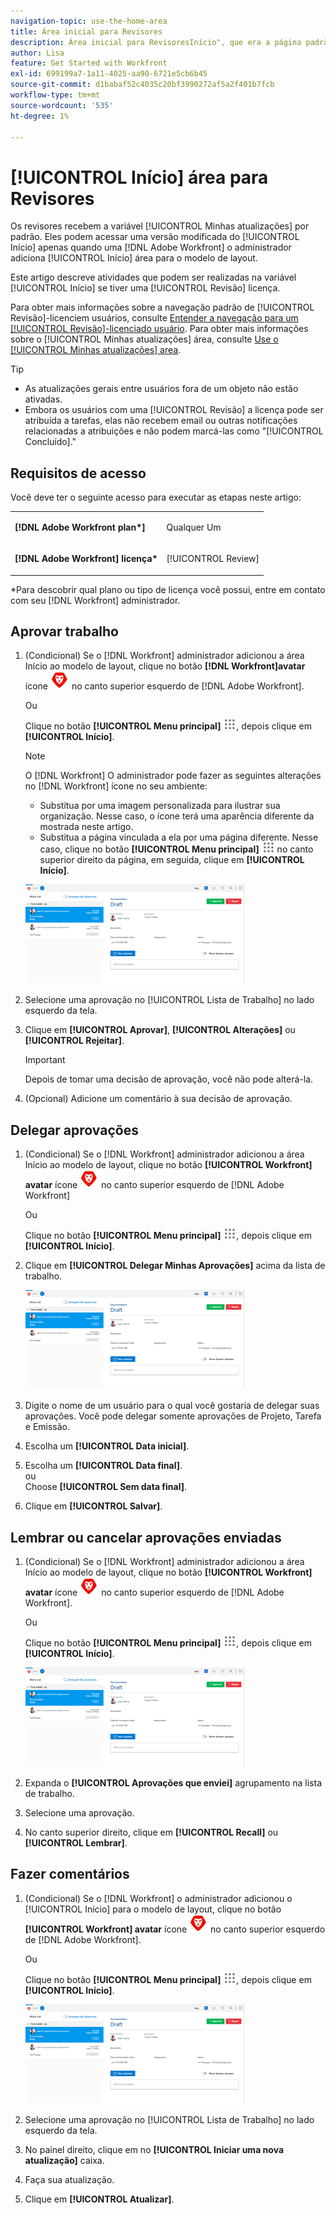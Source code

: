 ```yaml
---
navigation-topic: use-the-home-area
title: Área inicial para Revisores
description: Área inicial para RevisoresInício", que era a página padrão. Desde então, eles criaram uma área "Minhas atualizações" que é o novo padrão, não tenho certeza se isso faz muito sentido manter. O artigo "Minhas atualizações" é vinculado a partir deste, logo na parte superior.)"
author: Lisa
feature: Get Started with Workfront
exl-id: 699199a7-1a11-4025-aa90-6721e5cb6b45
source-git-commit: d1babaf52c4035c20bf3990272af5a2f401b7fcb
workflow-type: tm+mt
source-wordcount: '535'
ht-degree: 1%

---
```


# [!UICONTROL Início] área para Revisores

<!--
<p data-mc-conditions="QuicksilverOrClassic.Draft mode">(NOTE: from Alina: not sure if we should still keep this one or not. In the past, Reviewers had a limited "Home" area which was their default page. Since now they created a "My Updates" area which is their new default, not sure if this makes much sense to still keep. The "My Updates" article is linked from this one, right at the top.)</p>
-->

Os revisores recebem a variável [!UICONTROL Minhas atualizações] por padrão. Eles podem acessar uma versão modificada do [!UICONTROL Início] apenas quando uma [!DNL Adobe Workfront] o administrador adiciona [!UICONTROL Início] área para o modelo de layout.

Este artigo descreve atividades que podem ser realizadas na variável [!UICONTROL Início] se tiver uma [!UICONTROL Revisão] licença.

Para obter mais informações sobre a navegação padrão de [!UICONTROL Revisão]-licenciem usuários, consulte [Entender a navegação para um [!UICONTROL Revisão]-licenciado usuário](../../../workfront-basics/navigate-workfront/workfront-navigation/reviewer-global-navigation-bar.md). Para obter mais informações sobre o [!UICONTROL Minhas atualizações] área, consulte [Use o [!UICONTROL Minhas atualizações] area](../../../workfront-basics/using-home/using-the-home-area/my-updates-area.md).

>[!TIP]
>
>* As atualizações gerais entre usuários fora de um objeto não estão ativadas.
>* Embora os usuários com uma [!UICONTROL Revisão] a licença pode ser atribuída a tarefas, elas não recebem email ou outras notificações relacionadas a atribuições e não podem marcá-las como &quot;[!UICONTROL Concluído].&quot;
>




## Requisitos de acesso

Você deve ter o seguinte acesso para executar as etapas neste artigo:

<table style="table-layout:auto"> 
 <col> 
 </col> 
 <col> 
 </col> 
 <tbody> 
  <tr> 
   <td role="rowheader"><strong>[!DNL Adobe Workfront plan*]</strong></td> 
   <td> <p>Qualquer Um</p> </td> 
  </tr> 
  <tr> 
   <td role="rowheader"><strong>[!DNL Adobe Workfront] licença*</strong></td> 
   <td> <p>[!UICONTROL Review] </p> </td> 
  </tr> 
 </tbody> 
</table>

&#42;Para descobrir qual plano ou tipo de licença você possui, entre em contato com seu [!DNL Workfront] administrador.

## Aprovar trabalho

1. (Condicional) Se o [!DNL Workfront] administrador adicionou a área Início ao modelo de layout, clique no botão **[!DNL Workfront]avatar** ícone ![](assets/home-icon-30x29.png) no canto superior esquerdo de [!DNL Adobe Workfront].

   Ou

   Clique no botão **[!UICONTROL Menu principal]** ![](assets/main-menu-icon.png), depois clique em **[!UICONTROL Início]**.

   >[!NOTE]
   >
   >O [!DNL Workfront] O administrador pode fazer as seguintes alterações no [!DNL Workfront] ícone no seu ambiente:
   >
   >   
   >   
   >   * Substitua por uma imagem personalizada para ilustrar sua organização. Nesse caso, o ícone terá uma aparência diferente da mostrada neste artigo.
   >   * Substitua a página vinculada a ela por uma página diferente. Nesse caso, clique no botão **[!UICONTROL Menu principal]** ![](assets/main-menu-icon.png) no canto superior direito da página, em seguida, clique em **[!UICONTROL Início]**.



   ![](assets/home-for-reviewers-adobe-350x159.png)

1. Selecione uma aprovação no [!UICONTROL Lista de Trabalho] no lado esquerdo da tela.
1. Clique em **[!UICONTROL Aprovar]**, **[!UICONTROL Alterações]** ou **[!UICONTROL Rejeitar]**.

   >[!IMPORTANT]
   >
   >Depois de tomar uma decisão de aprovação, você não pode alterá-la.

1. (Opcional) Adicione um comentário à sua decisão de aprovação.

## Delegar aprovações

1. (Condicional) Se o [!DNL Workfront] administrador adicionou a área Início ao modelo de layout, clique no botão **[!UICONTROL Workfront] avatar** ícone ![](assets/home-icon-30x29.png) no canto superior esquerdo de [!DNL Adobe Workfront]

   Ou

   Clique no botão **[!UICONTROL Menu principal]** ![](assets/main-menu-icon.png), depois clique em **[!UICONTROL Início]**.

1. Clique em **[!UICONTROL Delegar Minhas Aprovações]** acima da lista de trabalho.

   ![](assets/home-for-reviewers-adobe-350x159.png)

1. Digite o nome de um usuário para o qual você gostaria de delegar suas aprovações. Você pode delegar somente aprovações de Projeto, Tarefa e Emissão.
1. Escolha um **[!UICONTROL Data inicial]**.
1. Escolha um **[!UICONTROL Data final]**.\
   ou\
   Choose **[!UICONTROL Sem data final]**.

1. Clique em **[!UICONTROL Salvar]**.

## Lembrar ou cancelar aprovações enviadas

1. (Condicional) Se o [!DNL Workfront] administrador adicionou a área Início ao modelo de layout, clique no botão **[!UICONTROL Workfront] avatar** ícone ![](assets/home-icon-30x29.png) no canto superior esquerdo de [!DNL Adobe Workfront].

   Ou

   Clique no botão **[!UICONTROL Menu principal]** ![](assets/main-menu-icon.png), depois clique em **[!UICONTROL Início]**.

   ![](assets/home-for-reviewers-adobe-350x159.png)

1. Expanda o **[!UICONTROL Aprovações que enviei]** agrupamento na lista de trabalho.
1. Selecione uma aprovação.
1. No canto superior direito, clique em **[!UICONTROL Recall]** ou **[!UICONTROL Lembrar]**.

## Fazer comentários

1. (Condicional) Se o [!DNL Workfront] o administrador adicionou o [!UICONTROL Início] para o modelo de layout, clique no botão **[!UICONTROL Workfront] avatar** ícone ![](assets/home-icon-30x29.png) no canto superior esquerdo de [!DNL Adobe Workfront].

   Ou

   Clique no botão **[!UICONTROL Menu principal]** ![](assets/main-menu-icon.png), depois clique em **[!UICONTROL Início]**.

   ![](assets/home-for-reviewers-adobe-350x159.png)

1. Selecione uma aprovação no [!UICONTROL Lista de Trabalho] no lado esquerdo da tela.
1. No painel direito, clique em no **[!UICONTROL Iniciar uma nova atualização]** caixa.
1. Faça sua atualização.
1. Clique em **[!UICONTROL Atualizar]**.


